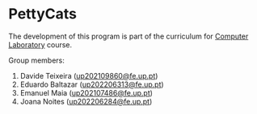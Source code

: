 # PettyCats


The development of this program is part of the curriculum for [Computer Laboratory](https://sigarra.up.pt/feup/en/ucurr_geral.ficha_uc_view?pv_ocorrencia_id=520323) course.

Group members:

1. Davide Teixeira     (up202109860@fe.up.pt)
2. Eduardo Baltazar    (up202206313@fe.up.pt)
3. Emanuel Maia        (up202107486@fe.up.pt)
4. Joana Noites        (up202206284@fe.up.pt)
